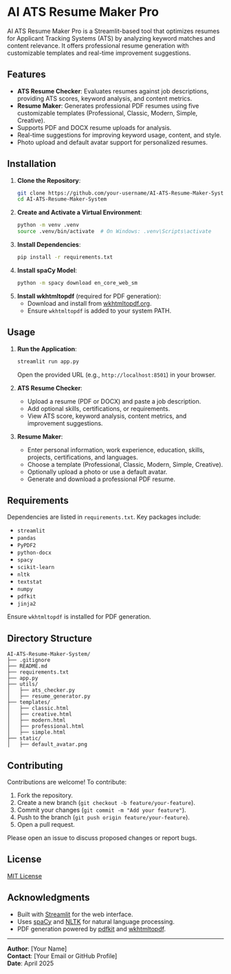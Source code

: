 # AI ATS Resume Maker Pro

AI ATS Resume Maker Pro is a Streamlit-based tool that optimizes resumes for Applicant Tracking Systems (ATS) by analyzing keyword matches and content relevance. It offers professional resume generation with customizable templates and real-time improvement suggestions.

## Features
- **ATS Resume Checker**: Evaluates resumes against job descriptions, providing ATS scores, keyword analysis, and content metrics.
- **Resume Maker**: Generates professional PDF resumes using five customizable templates (Professional, Classic, Modern, Simple, Creative).
- Supports PDF and DOCX resume uploads for analysis.
- Real-time suggestions for improving keyword usage, content, and style.
- Photo upload and default avatar support for personalized resumes.

## Installation
1. **Clone the Repository**:
   ```bash
   git clone https://github.com/your-username/AI-ATS-Resume-Maker-System.git
   cd AI-ATS-Resume-Maker-System
   ```
2. **Create and Activate a Virtual Environment**:
   ```bash
   python -m venv .venv
   source .venv/bin/activate  # On Windows: .venv\Scripts\activate
   ```
3. **Install Dependencies**:
   ```bash
   pip install -r requirements.txt
   ```
4. **Install spaCy Model**:
   ```bash
   python -m spacy download en_core_web_sm
   ```
5. **Install wkhtmltopdf** (required for PDF generation):
   - Download and install from [wkhtmltopdf.org](https://wkhtmltopdf.org/downloads.html).
   - Ensure `wkhtmltopdf` is added to your system PATH.

## Usage
1. **Run the Application**:
   ```bash
   streamlit run app.py
   ```
   Open the provided URL (e.g., `http://localhost:8501`) in your browser.

2. **ATS Resume Checker**:
   - Upload a resume (PDF or DOCX) and paste a job description.
   - Add optional skills, certifications, or requirements.
   - View ATS score, keyword analysis, content metrics, and improvement suggestions.

3. **Resume Maker**:
   - Enter personal information, work experience, education, skills, projects, certifications, and languages.
   - Choose a template (Professional, Classic, Modern, Simple, Creative).
   - Optionally upload a photo or use a default avatar.
   - Generate and download a professional PDF resume.

## Requirements
Dependencies are listed in `requirements.txt`. Key packages include:
- `streamlit`
- `pandas`
- `PyPDF2`
- `python-docx`
- `spacy`
- `scikit-learn`
- `nltk`
- `textstat`
- `numpy`
- `pdfkit`
- `jinja2`

Ensure `wkhtmltopdf` is installed for PDF generation.

## Directory Structure
```
AI-ATS-Resume-Maker-System/
├── .gitignore
├── README.md
├── requirements.txt
├── app.py
├── utils/
│   ├── ats_checker.py
│   ├── resume_generator.py
├── templates/
│   ├── classic.html
│   ├── creative.html
│   ├── modern.html
│   ├── professional.html
│   ├── simple.html
├── static/
│   ├── default_avatar.png
```

## Contributing
Contributions are welcome! To contribute:
1. Fork the repository.
2. Create a new branch (`git checkout -b feature/your-feature`).
3. Commit your changes (`git commit -m "Add your feature"`).
4. Push to the branch (`git push origin feature/your-feature`).
5. Open a pull request.

Please open an issue to discuss proposed changes or report bugs.

## License
[MIT License](LICENSE)

## Acknowledgments
- Built with [Streamlit](https://streamlit.io/) for the web interface.
- Uses [spaCy](https://spacy.io/) and [NLTK](https://www.nltk.org/) for natural language processing.
- PDF generation powered by [pdfkit](https://github.com/JazzCore/python-pdfkit) and [wkhtmltopdf](https://wkhtmltopdf.org/).

---

**Author**: [Your Name]  
**Contact**: [Your Email or GitHub Profile]  
**Date**: April 2025